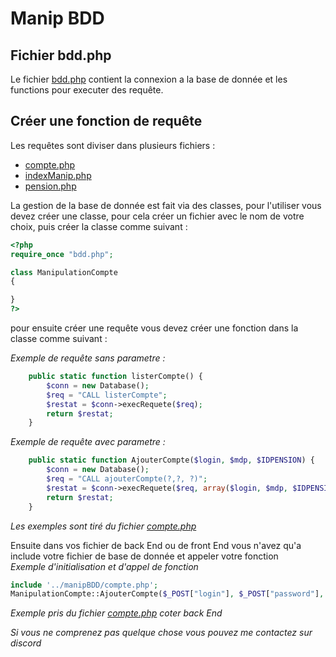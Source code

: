 # Manip BDD

## Fichier bdd.php
Le fichier [bdd.php](https://github.com/flojucv/miseauvert/blob/master/manipBDD/bdd.php) contient la connexion a la base de donnée et les functions pour executer des requête.

## Créer une fonction de requête
Les requêtes sont diviser dans plusieurs fichiers :
- [compte.php](https://github.com/flojucv/miseauvert/blob/master/manipBDD/compte.php)
- [indexManip.php](https://github.com/flojucv/miseauvert/blob/master/manipBDD/indexManip.php)
- [pension.php](https://github.com/flojucv/miseauvert/blob/master/manipBDD/pension.php)

La gestion de la base de donnée est fait via des classes, pour l'utiliser vous devez créer une classe, pour cela créer un fichier avec le nom de votre choix, puis créer la classe comme suivant :
```php
<?php
require_once "bdd.php";

class ManipulationCompte
{

}
?>
```

pour ensuite créer une requête vous devez créer une fonction dans la classe comme suivant :

*Exemple de requête sans parametre :*
```php
    public static function listerCompte() {
        $conn = new Database();
        $req = "CALL listerCompte";
        $restat = $conn->execRequete($req);
        return $restat;
    }
```
*Exemple de requête avec parametre :*
```php
    public static function AjouterCompte($login, $mdp, $IDPENSION) {
        $conn = new Database();
        $req = "CALL ajouterCompte(?,?, ?)";
        $restat = $conn->execRequete($req, array($login, $mdp, $IDPENSION));
        return $restat;
    }
```

*Les exemples sont tiré du fichier [compte.php](https://github.com/flojucv/miseauvert/blob/master/manipBDD/compte.php)*

Ensuite dans vos fichier de back End ou de front End vous n'avez qu'a include votre fichier de base de donnée et appeler votre fonction<br>
*Exemple d'initialisation et d'appel de fonction*
```php
include '../manipBDD/compte.php';
ManipulationCompte::AjouterCompte($_POST["login"], $_POST["password"], intval($_POST["id_pension"]));
```
*Exemple pris du fichier [compte.php](https://github.com/flojucv/miseauvert/blob/master/backEnd/compte.php) coter back End*

*Si vous ne comprenez pas quelque chose vous pouvez me contactez sur discord*